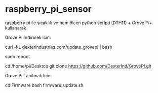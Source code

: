 # raspberry_pi_sensor
raspberry pi ile sıcaklık ve nem ölcen python scripti (DTH11) + Grove Pi+. kullanarak

Grove Pi Indirmek icin:

curl -kL dexterindustries.com/update_grovepi | bash 

sudo reboot 

cd /home/pi/Desktop git clone https://github.com/DexterInd/GrovePi.git


Grove Pi Tanitmak Icin:

cd Firmware bash firmware_update.sh
